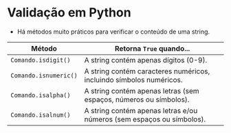# Validação em Python
- Há métodos muito práticos para verificar o conteúdo de uma string.

| Método       | Retorna `True` quando...                                               |
|--------------|------------------------------------------------------------------------|
| `Comando.isdigit()`  | A string contém apenas dígitos (0-9).                                  |
| `Comando.isnumeric()`| A string contém caracteres numéricos, incluindo símbolos numéricos.    |
| `Comando.isalpha()`  | A string contém apenas letras (sem espaços, números ou símbolos).      |
| `Comando.isalnum()`  | A string contém apenas letras e/ou números (sem espaços ou símbolos).  |


